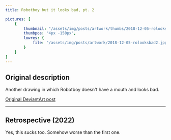 ```yaml
---
title: Robotboy but it looks bad, pt. 2

pictures: [
	{
		thumbnail: "/assets/img/posts/artwork/thumbs/2018-12-05-rolooksbad2.jpg",
		thumbpos: "4px -150px",
		lowres: {
			file: "/assets/img/posts/artwork/2018-12-05-rolooksbad2.jpg"
		}
	}
]
---
```

## Original description
Another drawing in which Robotboy doesn't have a mouth and looks bad.

[Original DeviantArt post](https://www.deviantart.com/phantomdoom741/art/Robotboy-but-it-looks-bad-once-again-778429015)

---

## Retrospective (2022)
Yes, this sucks too. Somehow worse than the first one.
